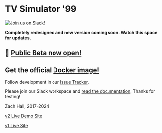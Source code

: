 # TV Simulator '99

[![Join us on Slack!](https://img.shields.io/badge/join_the_community-on_slack-blue)](https://join.slack.com/t/greenhillplaza/shared_invite/zt-2dq8mx6sm-3YnobHETTmxUNE02TOSPRg)

**Completely redesigned and new version coming soon. Watch this space for updates.**

## 📢 [Public Beta now open!](https://github.com/zshall/program-guide/releases)

## Get the official [Docker image!](https://hub.docker.com/r/zshall/television-simulator)

Follow development in our [Issue Tracker](https://greenhillplaza.notion.site/Development-Issue-Tracker-4882ca79625948f0af4291d1557dc220).

Please join our Slack workspace and [read the documentation](https://greenhillplaza.notion.site/Television-Simulator-99-c28584f069b94f58a71b5c9fe2484dcb). Thanks for testing!

Zach Hall, 2017-2024

[v2 Live Demo Site](https://tvs.gcpw.art)

[v1 Live Site](http://zshall.github.io/program-guide)
